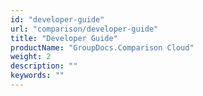 ```yaml
---
id: "developer-guide"
url: "comparison/developer-guide"
title: "Developer Guide"
productName: "GroupDocs.Comparison Cloud"
weight: 2
description: ""
keywords: ""
---
```

